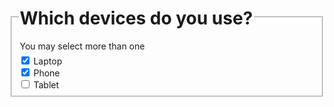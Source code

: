 <fieldset class="au-fieldset">
    <legend class="au-fieldset__legend">
        <h1 class="au-display-xxl">Which devices do you use?</h1>
        <span class="au-hint-text">You may select more than one</span>
    </legend>
    <div class="au-control-input au-control-input--block">
        <input class="au-control-input__input" type="checkbox" name="checkbox-ex" id="cb-laptop" checked>
        <label class="au-control-input__text" for="cb-laptop">Laptop</label>
    </div>
    <div class="au-control-input au-control-input--block">
        <input class="au-control-input__input" type="checkbox" name="checkbox-ex" id="cb-phone" checked>
        <label class="au-control-input__text" for="cb-phone">Phone</label>
    </div>
    <div class="au-control-input au-control-input--block">
        <input class="au-control-input__input" type="checkbox" name="checkbox-ex" id="cb-tablet">
        <label class="au-control-input__text" for="cb-tablet">Tablet</label>
    </div>
</fieldset>
